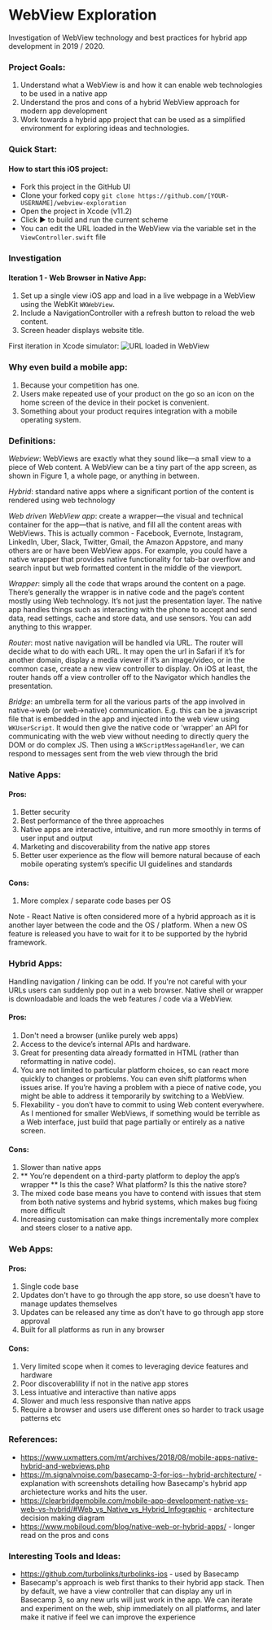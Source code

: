 # WebView Exploration

Investigation of WebView technology and best practices for hybrid app development in 2019 / 2020.

### Project Goals:

1. Understand what a WebView is and how it can enable web technologies to be used in a native app
2. Understand the pros and cons of a hybrid WebView approach for modern app development
3. Work towards a hybrid app project that can be used as a simplified environment for exploring ideas and technologies.

### Quick Start:

#### How to start this iOS project:

-   Fork this project in the GitHub UI
-   Clone your forked copy `git clone https://github.com/[YOUR-USERNAME]/webview-exploration`
-   Open the project in Xcode (v11.2)
-   Click ▶️ to build and run the current scheme
-   You can edit the URL loaded in the WebView via the variable set in the `ViewController.swift` file

### Investigation

#### Iteration 1 - Web Browser in Native App:

1. Set up a single view iOS app and load in a live webpage in a WebView using the WebKit `WKWebView`.
2. Include a NavigationController with a refresh button to reload the web content.
3. Screen header displays website title.

First iteration in Xcode simulator: ![URL loaded in WebView](./readme-images/Basic_iOS_WebView.png)

### Why even build a mobile app:

1. Because your competition has one.
2. Users make repeated use of your product on the go so an icon on the home screen of the device in their pocket is convenient.
3. Something about your product requires integration with a mobile operating system.

### Definitions:

_Webview_: WebViews are exactly what they sound like—a small view to a piece of Web content. A WebView can be a tiny part of the app screen, as shown in Figure 1, a whole page, or anything in between.

_Hybrid_: standard native apps where a significant portion of the content is rendered using web technology

_Web driven WebView app_: create a wrapper—the visual and technical container for the app—that is native, and fill all the content areas with WebViews. This is actually common - Facebook, Evernote, Instagram, LinkedIn, Uber, Slack, Twitter, Gmail, the Amazon Appstore, and many others are or have been WebView apps. For example, you could have a native wrapper that provides native functionality for tab-bar overflow and search input but web formatted content in the middle of the viewport.

_Wrapper_: simply all the code that wraps around the content on a page. There’s generally the wrapper is in native code and the page’s content mostly using Web technology. It’s not just the presentation layer. The native app handles things such as interacting with the phone to accept and send data, read settings, cache and store data, and use sensors. You can add anything to this wrapper.

_Router_: most native navigation will be handled via URL. The router will decide what to do with each URL. It may open the url in Safari if it’s for another domain, display a media viewer if it’s an image/video, or in the common case, create a new view controller to display. On iOS at least, the router hands off a view controller off to the Navigator which handles the presentation.

_Bridge_: an umbrella term for all the various parts of the app involved in native→web (or web→native) communication. E.g. this can be a javascript file that is embedded in the app and injected into the web view using `WKUserScript`. It would then give the native code or 'wrapper' an API for communicating with the web view without needing to directly query the DOM or do complex JS. Then using a `WKScriptMessageHandler`, we can respond to messages sent from the web view through the brid

### Native Apps:

#### Pros:

1. Better security
2. Best performance of the three approaches
3. Native apps are interactive, intuitive, and run more smoothly in terms of user input and output
4. Marketing and discoverability from the native app stores
5. Better user experience as the flow will bemore natural because of each mobile operating system’s specific UI guidelines and standards

#### Cons:

1. More complex / separate code bases per OS

Note - React Native is often considered more of a hybrid approach as it is another layer between the code and the OS / platform. When a new OS feature is released you have to wait for it to be supported by the hybrid framework.

### Hybrid Apps:

Handling navigation / linking can be odd. If you're not careful with your URLs users can suddenly pop out in a web browser. Native shell or wrapper is downloadable and loads the web features / code via a WebView.

#### Pros:

1. Don't need a browser (unlike purely web apps)
2. Access to the device’s internal APIs and hardware.
3. Great for presenting data already formatted in HTML (rather than reformatting in native code).
4. You are not limited to particular platform choices, so can react more quickly to changes or problems. You can even shift platforms when issues arise. If you’re having a problem with a piece of native code, you might be able to address it temporarily by switching to a WebView.
5. Flexability - you don’t have to commit to using Web content everywhere. As I mentioned for smaller WebViews, if something would be terrible as a Web interface, just build that page partially or entirely as a native screen.

#### Cons:

1. Slower than native apps
2. ** You’re dependent on a third-party platform to deploy the app’s wrapper ** Is this the case? What platform? Is this the native store?
3. The mixed code base means you have to contend with issues that stem from both native systems and hybrid systems, which makes bug fixing more difficult
4. Increasing customisation can make things incrementally more complex and steers closer to a native app.

### Web Apps:

#### Pros:

1. Single code base
2. Updates don't have to go through the app store, so use doesn't have to manage updates themselves
3. Updates can be released any time as don't have to go through app store approval
4. Built for all platforms as run in any browser

#### Cons:

1. Very limited scope when it comes to leveraging device features and hardware
2. Poor discoverablility if not in the native app stores
3. Less intuative and interactive than native apps
4. Slower and much less responsive than native apps
5. Require a browser and users use different ones so harder to track usage patterns etc

### References:

-   https://www.uxmatters.com/mt/archives/2018/08/mobile-apps-native-hybrid-and-webviews.php
-   https://m.signalvnoise.com/basecamp-3-for-ios--hybrid-architecture/ - explanation with screenshots detailing how Basecamp's hybrid app archietecture works and hits the user.
-   https://clearbridgemobile.com/mobile-app-development-native-vs-web-vs-hybrid/#Web_vs_Native_vs_Hybrid_Infographic - architecture decision making diagram
-   https://www.mobiloud.com/blog/native-web-or-hybrid-apps/ - longer read on the pros and cons

### Interesting Tools and Ideas:

-   https://github.com/turbolinks/turbolinks-ios - used by Basecamp
-   Basecamp's approach is web first thanks to their hybrid app stack. Then by default, we have a view controller that can display any url in Basecamp 3, so any new urls will just work in the app. We can iterate and experiment on the web, ship immediately on all platforms, and later make it native if feel we can improve the experience
